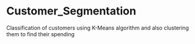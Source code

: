 # Customer_Segmentation
Classification of customers using K-Means algorithm and also clustering them to find their spending 
